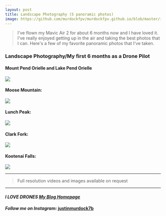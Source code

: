 ```yaml
---
layout: post
title: Landscape Photography (5 panoramic photos)
image: https://github.com/murdockfpv/murdockfpv.github.io/blob/master/images/DJI_0133-2.jpg?raw=true
---
```


> I've flown my Mavic Air 2 for about 6 months now and I have loved it. I've really enjoyed getting up in the air and taking the best photos that I can. Here's a few of my favorite panoramic photos that I've taken.

### Landscape Photography/My first 6 months as a Drone Pilot

#### **Mount Pend Orielle and Lake Pend Orielle**

<img src="https://github.com/murdockfpv/murdockfpv.github.io/blob/master/images/DJI_0113.jpg?raw=true" style="max-height: 100%; max-width: 100%"/>

#### Moose Mountain:

<img src="https://github.com/murdockfpv/murdockfpv.github.io/blob/master/images/DJI_0111.jpg?raw=true" style="max-width:100%"/>

#### Lunch Peak:

<img src="https://github.com/murdockfpv/murdockfpv.github.io/blob/master/images/DJI_0108.jpg?raw=true" style="max-width:100%"/>

#### Clark Fork:

<img src="https://github.com/murdockfpv/murdockfpv.github.io/blob/master/images/DJI_0133-2.jpg?raw=true" style="max-width:100%"/>

#### Kootenai Falls:

<img src="https://github.com/murdockfpv/murdockfpv.github.io/blob/master/images/DJI_0137-2.jpg?raw=true" style="max-width:100%"/>

___ 

> Full resolution videos and images available on request

___

#### _**I LOVE DRONES [My Blog Homepage](/)**_
#### _Follow me on Instagram:_ [**justinmurdock7b**](https://www.instagram.com/justinmurdock7b/?hl=en)
